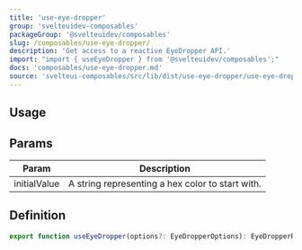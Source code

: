 ```yaml
---
title: 'use-eye-dropper'
group: 'svelteuidev-composables'
packageGroup: '@svelteuidev/composables'
slug: /composables/use-eye-dropper/
description: 'Get access to a reactive EyeDropper API.'
import: "import { useEyeDropper } from '@svelteuidev/composables';"
docs: 'composables/use-eye-dropper.md'
source: 'svelteui-composables/src/lib/dist/use-eye-dropper/use-eye-dropper.ts'
---
```


<script lang='ts'>
    import { Demo, ComposableDemos } from "@svelteuidev/demos";
    import { Heading} from 'components'
</script>

<Heading />

## Usage

<Demo demo={ComposableDemos.useEyeDropperDemo.usage} />

## Params

| Param        | Description                                      |
| ------------ | ------------------------------------------------ |
| initialValue | A string representing a hex color to start with. |

## Definition

```ts
export function useEyeDropper(options?: EyeDropperOptions): EyeDropperReturn;
```
